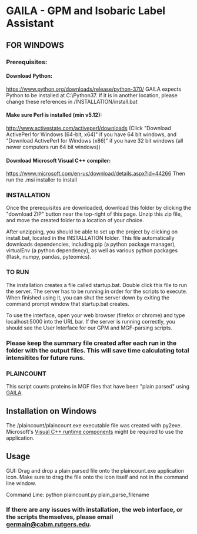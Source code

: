 # GAILA - GPM and Isobaric Label Assistant


## FOR WINDOWS

### Prerequisites:
#### Download Python:
https://www.python.org/downloads/release/python-370/
GAILA expects Python to be installed at C:\Python37. If it is in another location, please change these references in /INSTALLATION/install.bat

#### Make sure Perl is installed (min v5.12):
http://www.activestate.com/activeperl/downloads
(Click "Download ActivePerl for Windows (64-bit, x64)" if you have 64 bit windows, and "Download ActivePerl for Windows (x86)" if you have 32 bit windows (all newer computers run 64 bit windows))

#### Download Microsoft Visual C++ compiler: 
https://www.microsoft.com/en-us/download/details.aspx?id=44266
Then run the .msi installer to install


### INSTALLATION
Once the prerequisites are downloaded, download this folder by clicking the "download ZIP" button near the top-right of this page. Unzip this zip file, and move the created folder to a location of your choice. 

After unzipping, you should be able to set up the project by clicking on install.bat, located in the INSTALLATION folder. This file automatically downloads dependencies, including pip (a python package manager), virtualEnv (a python dependency), as well as various python packages (flask, numpy, pandas, pyteomics).


### TO RUN
The installation creates a file called startup.bat. Double click this file to run the server. The server has to be running in order for the scripts to execute. When finished using it, you can shut the server down by exiting the command prompt window that startup.bat creates.

To use the interface, open your web browser (firefox or chrome) and type localhost:5000 into the URL bar. If the server is running correctly, you should see the User Interface for our GPM and MGF-parsing scripts.

### Please keep the summary file created after each run in the folder with the output files.  This will save time calculating total intensitites for future runs.

### PLAINCOUNT

This script counts proteins in MGF files that have been "plain parsed" using [GAILA](https://github.com/cgermain/GAILA).

## Installation on Windows

The /plaincount/plaincount.exe executable file was created with py2exe.  Microsoft's [Visual C++ runtime components](https://www.microsoft.com/en-us/download/details.aspx?id=29) might be required to use the application.

## Usage

GUI: Drag and drop a plain parsed file onto the plaincount.exe application icon.  Make sure to drag the file onto the icon itself and not in the command line window.

Command Line: python plaincount.py plain_parse_filename

### If there are any issues with installation, the web interface, or the scripts themselves, please email germain@cabm.rutgers.edu.
